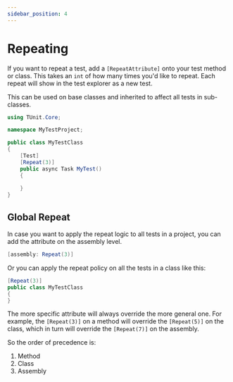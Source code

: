 ```yaml
---
sidebar_position: 4
---
```


# Repeating

If you want to repeat a test, add a `[RepeatAttribute]` onto your test method or class. This takes an `int` of how many times you'd like to repeat. Each repeat will show in the test explorer as a new test.

This can be used on base classes and inherited to affect all tests in sub-classes.

```csharp
using TUnit.Core;

namespace MyTestProject;

public class MyTestClass
{
    [Test]
    [Repeat(3)]
    public async Task MyTest()
    {
        
    }
}
```

## Global Repeat

In case you want to apply the repeat logic to all tests in a project, you can add the attribute on the assembly level.

```csharp
[assembly: Repeat(3)]
```

Or you can apply the repeat policy on all the tests in a class like this:

```csharp
[Repeat(3)]
public class MyTestClass
{
}
```

The more specific attribute will always override the more general one.
For example, the `[Repeat(3)]` on a method will override the `[Repeat(5)]` on the class,
which in turn will override the `[Repeat(7)]` on the assembly.

So the order of precedence is:
1. Method
1. Class
1. Assembly

